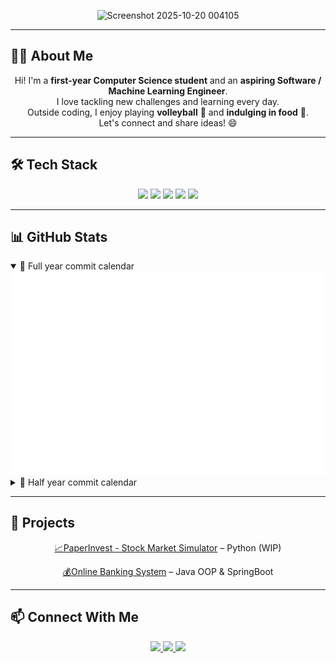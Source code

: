 <p align="center">
<img width="2436" height="602" alt="Screenshot 2025-10-20 004105" src="https://github.com/user-attachments/assets/9f4223ff-d617-4fa6-894d-9c46f5cd6b5c" />
</p>



---

## 👨‍💻 About Me
<p align="center">
Hi! I'm a <b>first-year Computer Science student</b> and an <b>aspiring Software / Machine Learning Engineer</b>.<br>
I love tackling new challenges and learning every day.<br>
Outside coding, I enjoy playing <b>volleyball</b> 🏐 and <b>indulging in food</b> 🍕.<br>
Let's connect and share ideas! 😄
</p>

---

## 🛠️ Tech Stack
<p align="center">
  <img src="https://img.shields.io/badge/Python-3776AB?style=for-the-badge&logo=python&logoColor=white">
  <img src="https://img.shields.io/badge/Java-darkred?style=for-the-badge&logo=java&logoColor=white">
  <img src="https://img.shields.io/badge/C/C++-blue?style=for-the-badge&logo=c&logoColor=black">
  <img src="https://img.shields.io/badge/Git-black?style=for-the-badge&logo=git&logoColor=white">
  <img src="https://img.shields.io/badge/Linux-FCC624?style=for-the-badge&logo=linux&logoColor=black">
</p>

---

## 📊 GitHub Stats

<p align="center">
  <details open>
    <summary>📅 Full year commit calendar</summary>
    <img src="https://github.com/lowlighter/metrics/blob/examples/metrics.plugin.isocalendar.fullyear.svg" width="1000" alt="Full year commit calendar" style="background-color:#000000;">
  </details>

  <details>
    <summary>📅 Half year commit calendar</summary>
    <img src="https://github.com/lowlighter/metrics/blob/examples/metrics.plugin.isocalendar.svg" width="900" alt="Half year commit calendar" style="background-color:#000000;">
  </details>
</p>


---

## 🌟 Projects

<p align="center">
  <a href="https://github.com/Jsofeng/PaperInvest"> 📈PaperInvest - Stock Market Simulator</a> – Python (WIP)
</p>

<p align="center">
  <a href="https://github.com/Jsofeng/Banking-System"> 💰Online Banking System</a> – Java OOP & SpringBoot
</p>


---

## 📫 Connect With Me
<p align="center">
  <a href="https://www.linkedin.com/in/jonathan-zhao-74a901357/">
    <img src="https://img.shields.io/badge/LinkedIn-0077B5?style=for-the-badge&logo=linkedin&logoColor=white" style="border:none;">
  </a>
  <a href="https://x.com/Saguwufy">
    <img src="https://img.shields.io/badge/X-000000?style=for-the-badge&logo=X&logoColor=white" style="border:none;">
  </a>
  <a href="mailto:jonathan.jf.zhao@gmail.com">
    <img src="https://img.shields.io/badge/-Gmail-darkred?style=for-the-badge&logo=gmail&logoColor=white" style="border:none;">
  </a>
</p>

